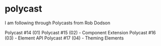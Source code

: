 # polycast
I am following through Polycasts from Rob Dodson

Polycast #14 (01)
Polycast #15 (02) - Component Extension
Polycast #16 (03) - Element API
Polycast #17 (04) - Theming Elements